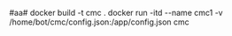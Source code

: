 
#aa#
docker build -t cmc .
docker run -itd --name cmc1 -v /home/bot/cmc/config.json:/app/config.json cmc